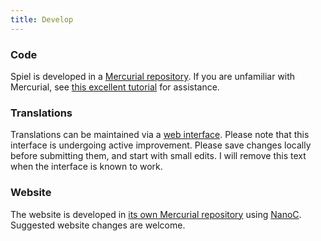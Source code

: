 ```yaml
---
title: Develop
---
```


### Code

Spiel is developed in a [Mercurial repository](https://thewordnerd.info/scm/hg/spiel). If you are unfamiliar with Mercurial, see [this excellent tutorial](http://hginit.com) for assistance.

### Translations

Translations can be maintained via a [web interface](http://translate.spielproject.info/projects/spiel/spiel/). Please note that this interface is undergoing active improvement. Please save changes locally before submitting them, and start with small edits. I will remove this text when the interface is known to work.

### Website

The website is developed in [its own Mercurial repository](https://thewordnerd.info/scm/hg/spielproject.info) using [NanoC](http://nanoc.ws). Suggested website changes are welcome.
